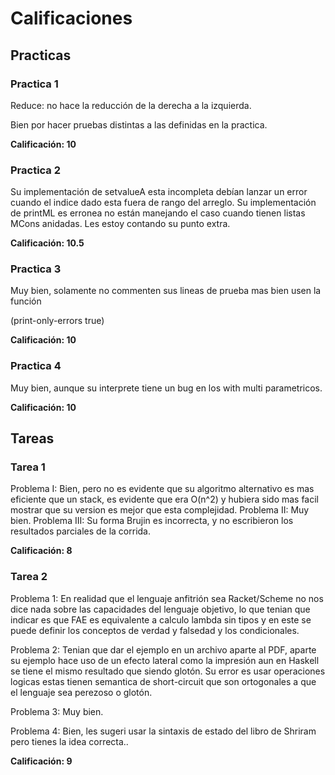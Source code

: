 # Calificaciones

## Practicas

### Practica 1

Reduce: no hace la reducción de la derecha a la izquierda.

Bien por hacer pruebas distintas a las definidas en la practica.

**Calificación: 10**

### Practica 2
Su implementación de setvalueA esta incompleta debían lanzar
un error cuando el indice dado esta fuera de rango del arreglo.
Su implementación de printML es erronea no están manejando
el caso cuando tienen listas MCons anidadas.
Les estoy contando su punto extra.

**Calificación: 10.5**

### Practica 3
Muy bien, solamente no commenten sus lineas de prueba
mas bien usen la función

(print-only-errors true)

**Calificación: 10**

### Practica 4
Muy bien, aunque su interprete tiene un bug en los with multi parametricos.

**Calificación: 10**

## Tareas

### Tarea 1
Problema I: Bien, pero no es evidente que su algoritmo alternativo es 
mas eficiente que un stack, es evidente que era O(n^2) y hubiera sido
mas facil mostrar que su version es mejor que esta complejidad.
Problema II: Muy bien.
Problema III: Su forma Brujin es incorrecta, y no escribieron los resultados
parciales de la corrida.

**Calificación: 8**

### Tarea 2

Problema 1: En realidad que el lenguaje anfitrión sea Racket/Scheme no nos dice
nada sobre las capacidades del lenguaje objetivo, lo que tenian que indicar
es que FAE es equivalente a calculo lambda sin tipos y en este se puede definir
los conceptos de verdad y falsedad y los condicionales.

Problema 2: Tenian que dar el ejemplo en un archivo aparte al PDF, aparte su ejemplo hace uso de un efecto lateral como la impresión aun en Haskell se 
tiene el mismo resultado que siendo glotón. Su error es usar operaciones logicas
estas tienen semantica de short-circuit que son ortogonales a que el lenguaje
sea perezoso o glotón.

Problema 3: Muy bien.

Problema 4: Bien, les sugeri usar la sintaxis de estado del libro de Shriram pero tienes la idea correcta..

**Calificación: 9**